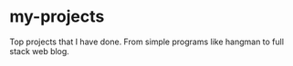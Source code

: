 # my-projects
Top projects that I have done.
From simple programs like hangman to full stack web blog.
